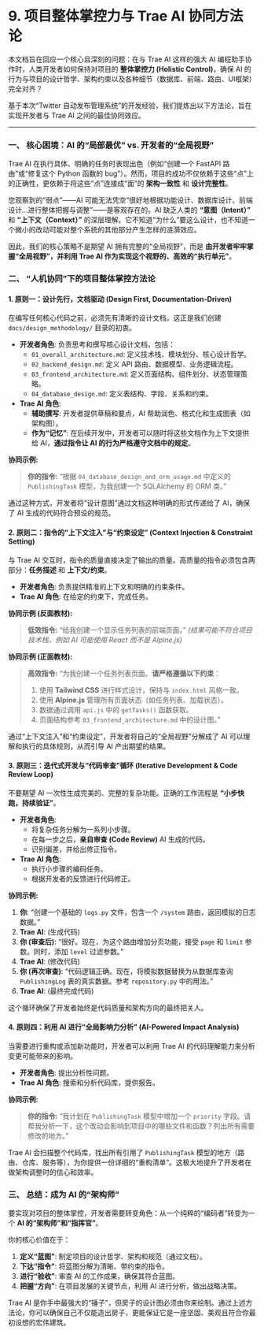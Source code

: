 # 9. 项目整体掌控力与 Trae AI 协同方法论

本文档旨在回应一个核心且深刻的问题：在与 Trae AI 这样的强大 AI 编程助手协作时，人类开发者如何保持对项目的 **整体掌控力 (Holistic Control)**，确保 AI 的行为与项目的设计哲学、架构约束以及各种细节（数据库、前端、路由、UI框架）完全对齐？

基于本次“Twitter 自动发布管理系统”的开发经验，我们提炼出以下方法论，旨在实现开发者与 Trae AI 之间的最佳协同效应。

---

### 一、 核心困境：AI 的“局部最优” vs. 开发者的“全局视野”

Trae AI 在执行具体、明确的任务时表现出色（例如“创建一个 FastAPI 路由”或“修复这个 Python 函数的 bug”）。然而，项目的成功不仅依赖于这些“点”上的正确性，更依赖于将这些“点”连接成“面”的 **架构一致性** 和 **设计完整性**。

您观察到的“弱点”——AI 可能无法凭空“很好地根据功能设计、数据库设计、前端设计...进行整体把握与调整”——是客观存在的。AI 缺乏人类的 **“意图（Intent）”** 和 **“上下文（Context）”** 的深层理解。它不知道“为什么”要这么设计，也不知道一个微小的改动可能对整个系统的其他部分产生怎样的涟漪效应。

因此，我们的核心策略不是期望 AI 拥有完整的“全局视野”，而是 **由开发者牢牢掌握“全局视野”，并利用 Trae AI 作为实现这个视野的、高效的“执行单元”**。

### 二、 “人机协同”下的项目整体掌控方法论

#### 1. **原则一：设计先行，文档驱动 (Design First, Documentation-Driven)**

在编写任何核心代码之前，必须先有清晰的设计文档。这正是我们创建 `docs/design_methodology/` 目录的初衷。

*   **开发者角色**: 负责思考和撰写核心设计文档，包括：
    *   `01_overall_architecture.md`: 定义技术栈、模块划分、核心设计哲学。
    *   `02_backend_design.md`: 定义 API 路由、数据模型、业务逻辑流程。
    *   `03_frontend_architecture.md`: 定义页面结构、组件划分、状态管理策略。
    *   `04_database_design.md`: 定义表结构、字段、关系和约束。
*   **Trae AI 角色**: 
    *   **辅助撰写**: 开发者提供草稿和要点，AI 帮助润色、格式化和生成图表（如架构图）。
    *   **作为“记忆”**: 在后续开发中，开发者可以随时将这些文档作为上下文提供给 AI，**通过指令让 AI 的行为严格遵守文档中的规定**。

**协同示例:**
> **你的指令:** “根据 `04_database_design_and_orm_usage.md` 中定义的 `PublishingTask` 模型，为我创建一个 SQLAlchemy 的 ORM 类。”

通过这种方式，开发者将“设计意图”通过文档这种明确的形式传递给了 AI，确保了 AI 生成的代码符合预设的规范。

#### 2. **原则二：指令的“上下文注入”与“约束设定” (Context Injection & Constraint Setting)**

与 Trae AI 交互时，指令的质量直接决定了输出的质量。高质量的指令必须包含两部分：**任务描述** 和 **上下文/约束**。

*   **开发者角色**: 负责提供精准的上下文和明确的约束条件。
*   **Trae AI 角色**: 在给定的约束下，完成任务。

**协同示例 (反面教材):**
> **低效指令:** “给我创建一个显示任务列表的前端页面。”
> *(结果可能不符合项目技术栈，例如 AI 可能使用 React 而不是 Alpine.js)*

**协同示例 (正面教材):**
> **高效指令:** “为我创建一个任务列表页面。**请严格遵循以下约束**：
> 1.  使用 **Tailwind CSS** 进行样式设计，保持与 `index.html` 风格一致。
> 2.  使用 **Alpine.js** 管理所有页面状态（如任务列表、加载状态）。
> 3.  数据通过调用 `api.js` 中的 `getTasks()` 函数获取。
> 4.  页面结构参考 `03_frontend_architecture.md` 中的设计图。”

通过“上下文注入”和“约束设定”，开发者将自己的“全局视野”分解成了 AI 可以理解和执行的具体规则，从而引导 AI 产出期望的结果。

#### 3. **原则三：迭代式开发与“代码审查”循环 (Iterative Development & Code Review Loop)**

不要期望 AI 一次性生成完美的、完整的复杂功能。正确的工作流程是 **“小步快跑，持续验证”**。

*   **开发者角色**: 
    *   将复杂任务分解为一系列小步骤。
    *   在每一步之后，**亲自审查 (Code Review)** AI 生成的代码。
    *   识别偏差，并给出修正指令。
*   **Trae AI 角色**: 
    *   执行小步骤的编码任务。
    *   根据开发者的反馈进行代码修正。

**协同示例:**
1.  **你**: “创建一个基础的 `logs.py` 文件，包含一个 `/system` 路由，返回模拟的日志数据。”
2.  **Trae AI**: (生成代码)
3.  **你 (审查后)**: “很好。现在，为这个路由增加分页功能，接受 `page` 和 `limit` 参数。同时，添加 `level` 过滤参数。”
4.  **Trae AI**: (修改代码)
5.  **你 (再次审查)**: “代码逻辑正确。现在，将模拟数据替换为从数据库查询 `PublishingLog` 表的真实数据。参考 `repository.py` 中的用法。”
6.  **Trae AI**: (最终完成代码)

这个循环确保了开发者始终是代码质量和架构方向的最终把关人。

#### 4. **原则四：利用 AI 进行“全局影响力分析” (AI-Powered Impact Analysis)**

当需要进行重构或添加新功能时，开发者可以利用 Trae AI 的代码理解能力来分析变更可能带来的影响。

*   **开发者角色**: 提出分析性问题。
*   **Trae AI 角色**: 搜索和分析代码库，提供报告。

**协同示例:**
> **你的指令:** “我计划在 `PublishingTask` 模型中增加一个 `priority` 字段。请帮我分析一下，这个改动会影响到项目中的哪些文件和函数？列出所有需要修改的地方。”

Trae AI 会扫描整个代码库，找出所有引用了 `PublishingTask` 模型的地方（路由、仓库、服务等），为你提供一份详细的“重构清单”。这极大地提升了开发者在做架构调整时的信心和效率。

### 三、 总结：成为 AI 的“架构师”

要实现对项目的整体掌控，开发者需要转变角色：从一个纯粹的“编码者”转变为一个 **AI 的“架构师”和“指挥官”**。

你的核心价值在于：

1.  **定义“蓝图”**: 制定项目的设计哲学、架构和规范（通过文档）。
2.  **下达“指令”**: 将蓝图分解为清晰、带约束的指令。
3.  **进行“验收”**: 审查 AI 的工作成果，确保其符合蓝图。
4.  **把握“方向”**: 在项目发展的关键节点，利用 AI 进行分析，做出战略决策。

Trae AI 是你手中最强大的“锤子”，但房子的设计图必须由你来绘制。通过上述方法论，你可以确保自己不仅能造出房子，更能保证它是一座坚固、美观且符合你最初设想的宏伟建筑。